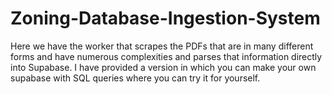 # Zoning-Database-Ingestion-System
Here we have the worker that scrapes the PDFs that are in many different forms and have numerous complexities and parses that information directly into Supabase. I have provided a version in which you can make your own supabase with SQL queries where you can try it for yourself.
